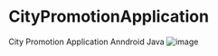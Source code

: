 # CityPromotionApplication
City Promotion Application Anndroid Java
![image](https://github.com/user-attachments/assets/0fef9c05-60b1-4706-ace8-e6b87350c126)
